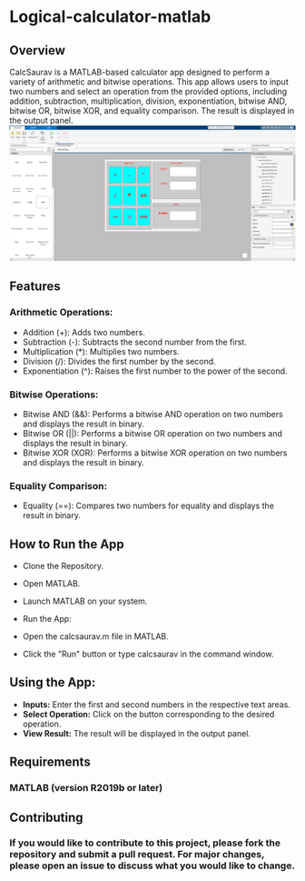 # Logical-calculator-matlab

## Overview
CalcSaurav is a MATLAB-based calculator app designed to perform a variety of arithmetic and bitwise operations. This app allows users to input two numbers and select an operation from the provided options, including addition, subtraction, multiplication, division, exponentiation, bitwise AND, bitwise OR, bitwise XOR, and equality comparison. The result is displayed in the output panel.<br>
![Calculator](/calc-ui.png)
## Features
### Arithmetic Operations:

- Addition (+): Adds two numbers.
- Subtraction (-): Subtracts the second number from the first.
- Multiplication (*): Multiplies two numbers.
- Division (/): Divides the first number by the second.
- Exponentiation (^): Raises the first number to the power of the second.
### Bitwise Operations:

- Bitwise AND (&&): Performs a bitwise AND operation on two numbers and displays the result in binary.
- Bitwise OR (||): Performs a bitwise OR operation on two numbers and displays the result in binary.
- Bitwise XOR (XOR): Performs a bitwise XOR operation on two numbers and displays the result in binary.
### Equality Comparison:

- Equality (==): Compares two numbers for equality and displays the result in binary.
## How to Run the App
- Clone the Repository.
- Open MATLAB.

- Launch MATLAB on your system.
- Run the App:

- Open the calcsaurav.m file in MATLAB.
- Click the "Run" button or type calcsaurav in the command window.
## Using the App:

- <b>Inputs:</b> Enter the first and second numbers in the respective text areas.
- <b>Select Operation:</b> Click on the button corresponding to the desired operation.
- <b>View Result:</b> The result will be displayed in the output panel.
## Requirements
### MATLAB (version R2019b or later)
## Contributing
### If you would like to contribute to this project, please fork the repository and submit a pull request. For major changes, please open an issue to discuss what you would like to change.
